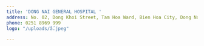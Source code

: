 ```yaml
---
title: 'DONG NAI GENERAL HOSPITAL '
address: No. 02, Dong Khoi Street, Tam Hoa Ward, Bien Hoa City, Dong Nai
phone: 0251 8969 999
logo: "/uploads/ấ.jpeg"

---
```

